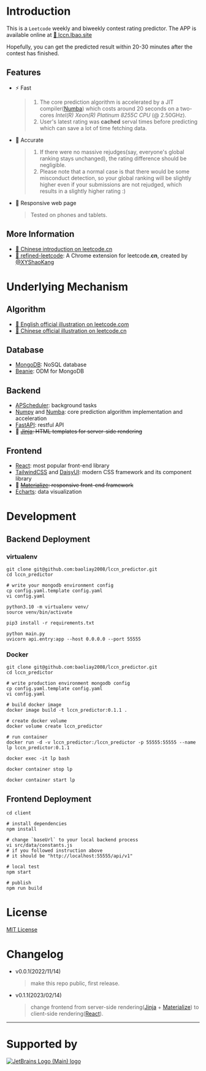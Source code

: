 
# Introduction

This is a `Leetcode` weekly and biweekly contest rating predictor. The APP is available online at [🔗 lccn.lbao.site](https://lccn.lbao.site/)

Hopefully, you can get the predicted result within 20-30 minutes after the contest has finished.

## Features
* ⚡️ Fast
  > 1. The core prediction algorithm is accelerated by a JIT compiler([Numba](https://numba.pydata.org/)) which costs around 20 seconds on a two-cores *Intel(R) Xeon(R) Platinum 8255C CPU* (@ 2.50GHz).
  > 2. User's latest rating was **cached** serval times before predicting which can save a lot of time fetching data.
* 🎯 Accurate
  > 1. If there were no massive rejudges(say, everyone's global ranking stays unchanged), the rating difference should be negligible.
  > 2. Please note that a normal case is that there would be some misconduct detection, so your global ranking will be slightly higher even if your submissions are not rejudged, which results in a slightly higher rating :)
* 📱 Responsive web page
  > Tested on phones and tablets.

## More Information
* [🔗 Chinese introduction on leetcode.cn](https://leetcode.cn/circle/discuss/2Ibimx/)
* [🔗 refined-leetcode](https://github.com/XYShaoKang/refined-leetcode): A Chrome extension for leetcode.**cn**, created by [@XYShaoKang](https://github.com/XYShaoKang)

# Underlying Mechanism

## Algorithm

* [🔗 English official illustration on leetcode.com](https://leetcode.com/discuss/general-discussion/468851/New-Contest-Rating-Algorithm-(Coming-Soon))
* [🔗 Chinese official illustration on leetcode.cn](https://leetcode.cn/circle/article/neTUV4/)

## Database

* [MongoDB](https://www.mongodb.com/): NoSQL database
* [Beanie](https://roman-right.github.io/beanie/): ODM for MongoDB

## Backend

* [APScheduler](https://apscheduler.readthedocs.io/en/3.x/): background tasks
* [Numpy](https://numpy.org/) and [Numba](https://numba.pydata.org/): core prediction algorithm implementation and acceleration
* [FastAPI](https://fastapi.tiangolo.com/): restful API
* 🚮 ~~[Jinja](https://jinja.palletsprojects.com/): HTML templates for server-side rendering~~

## Frontend

* [React](https://reactjs.org/): most popular front-end library
* [TailwindCSS](https://tailwindcss.com/) and [DaisyUI](https://daisyui.com/): modern CSS framework and its component library
* 🚮 ~~[Materialize](https://materializecss.com/): responsive front-end framework~~
* [Echarts](https://echarts.apache.org/en/index.html): data visualization

# Development

## Backend Deployment

### virtualenv

```shell
git clone git@github.com:baoliay2008/lccn_predictor.git
cd lccn_predictor

# write your mongodb environment config
cp config.yaml.template config.yaml
vi config.yaml

python3.10 -m virtualenv venv/
source venv/bin/activate

pip3 install -r requirements.txt

python main.py
uvicorn api.entry:app --host 0.0.0.0 --port 55555
```

### Docker

```shell
git clone git@github.com:baoliay2008/lccn_predictor.git
cd lccn_predictor

# write production environment mongodb config
cp config.yaml.template config.yaml
vi config.yaml

# build docker image
docker image build -t lccn_predictor:0.1.1 .

# create docker volume
docker volume create lccn_predictor

# run container
docker run -d -v lccn_predictor:/lccn_predictor -p 55555:55555 --name lp lccn_predictor:0.1.1

docker exec -it lp bash

docker container stop lp

docker container start lp

```

## Frontend Deployment

```shell
cd client

# install dependencies
npm install

# change `baseUrl` to your local backend process
vi src/data/constants.js
# if you followed instruction above
# it should be "http://localhost:55555/api/v1"

# local test
npm start

# publish
npm run build

```


# License

[MIT License](LICENSE)

# Changelog

* v0.0.1(2022/11/14)
  > make this repo public, first release.
* v0.1.1(2023/02/14)
  > change frontend from server-side rendering([Jinja](https://jinja.palletsprojects.com/) + [Materialize](https://materializecss.com/)) to client-side rendering([React](https://reactjs.org/)).

---

# Supported by

[![JetBrains Logo (Main) logo](https://resources.jetbrains.com/storage/products/company/brand/logos/jb_beam.svg)](https://jb.gg/OpenSourceSupport)

